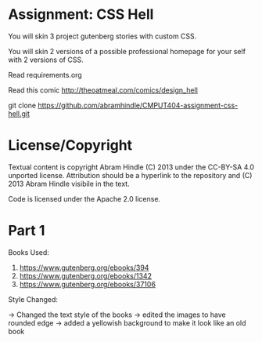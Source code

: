 Assignment: CSS Hell
====================

You will skin 3 project gutenberg stories with custom CSS.

You will skin 2 versions of a possible professional homepage for your
self with 2 versions of CSS.

Read requirements.org

Read this comic http://theoatmeal.com/comics/design_hell

git clone https://github.com/abramhindle/CMPUT404-assignment-css-hell.git

License/Copyright
=================

Textual content is copyright Abram Hindle (C) 2013 under the CC-BY-SA
4.0 unported license. Attribution should be a hyperlink to the
repository and (C) 2013 Abram Hindle visibile in the text.

Code is licensed under the Apache 2.0 license.

Part 1
=================
Books Used:
1) https://www.gutenberg.org/ebooks/394
2) https://www.gutenberg.org/ebooks/1342
3) https://www.gutenberg.org/ebooks/37106

Style Changed:

-> Changed the text style of the books
-> edited the images to have rounded edge
-> added a yellowish background to make it look like an old book





